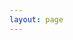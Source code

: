 ```yaml
---
layout: page
---
```

<script setup>
import {
  VPTeamPage,
  VPTeamPageTitle,
  VPTeamMembers,
  VPTeamPageSection
} from 'vitepress/theme'

// 创建者列表
const coreMembers = [
  {
    avatar: 'assets/avatar/1.jpg',
    name: '秋水',
    title: 'King',
    desc: '究极摆烂选手 <s>二游糕手</s>',
    links: [
    //   { icon: 'github', link: 'https://github.com/QSlotus' },
      { icon: 'bilibili', link: 'https://space.bilibili.com/24895340' }
    ]
  }
]

// 赞助者列表
const elders = [
  {
    avatar: 'assets/avatar/2.jpg',
    name: '浪乄子乄',
    title: '元老中的元老',
    desc: '先驱者 基建狂魔',
    links: [
      { icon: 'bilibili', link: 'https://space.bilibili.com/574359929' }
    ]
  },
  {
    avatar: 'assets/avatar/3.jpg',
    name: '土豆',
    title: '来去无踪管理员',
    desc: '娱乐型OP',
    links: [
      { icon: 'bilibili', link: 'https://space.bilibili.com/401682702' }
    ]
  },
  {
    avatar: 'assets/avatar/4.jpg',
    name: '泠鸢不是冷鸟',
    title: '冷鸟姐姐！',
    desc: '可可爱爱 休闲玩家',
    // links: [
    //   { icon: 'bilibili', link: 'https://space.bilibili.com/401682702' }
    // ]
  }
]

// 朋友列表
const friends = [
  {
    avatar: 'assets/avatar/5.jpg',
    name: '清屿.',
    title: '珍稀物种（确信',
    desc: '梦想成为pvp大蛇'
  },
  {
    avatar: 'assets/avatar/6.jpg',
    name: '君子清',
    title: '蓝毛控 方舟糕手',
    desc: '潜水员 比服主还能潜'
  },
  {
    avatar: 'assets/avatar/7.jpg',
    name: 'even',
    title: '无需多言 *e',
    desc: '纯净生存糕手 建筑大师<br>黑厂老板'
  },
  {
    avatar: 'assets/avatar/8.jpg',
    name: 'zizu是蜘蛛',
    title: '惊悚小说爱好者',
    desc: '空岛大蛇'
  },
  {
    avatar: 'assets/avatar/9.jpg',
    name: '一隅不是一藕',
    title: '可爱一隅',
    desc: '✝小天使✝'
  },
  {
    avatar: 'assets/avatar/10.jpg',
    name: 'WangS',
    title: 'MacOS忠实用户 爱女同',
    desc: '交通大蛇'
  },
  {
    avatar: 'assets/avatar/11.jpg',
    name: '九言',
    title: '可可爱爱九言！',
    desc: '红石糕手 植物魔法大蛇'
  },
  {
    avatar: 'assets/avatar/12.jpg',
    name: '断灵',
    title: '游戏糕手',
    desc: '很坏的人，很好的人'
  },
  {
    avatar: 'assets/avatar/13.jpg',
    name: '香草',
    title: '卡拉彼丘糕手',
    desc: '玩咒法学玩的'
  },
  {
    avatar: 'assets/avatar/14.jpg',
    name: '不甜蛋糕',
    title: '蛋糕可爱呢',
    desc: '纯净生存玩家 老年人（并非 '
  },
  {
    avatar: 'assets/avatar/15.jpg',
    name: '土豆丝炖电池',
    title: '视频制作者',
    desc: '经常悄咪咪的<br>不知道在服务器里面干嘛',
    links: [
      { icon: 'bilibili', link: 'https://space.bilibili.com/547298371'}
    ]
  },
  {
    avatar: 'assets/avatar/16.jpg',
    name: 'YLS',
    title: '神秘人',
    desc: 'PVP大蛇'
  },
  {
    avatar: 'assets/avatar/17.jpg',
    name: '眼镜盒',
    title: '人呢？',
    desc: '植物魔法糕手'
  },
  {
    avatar: 'assets/avatar/18.jpg',
    name: '光阴不再',
    title: 'zako~❤',
    desc: '谁家偷渡客 雌小鬼 <br><s>见证</s>糕手'
  },
  {
    avatar: 'assets/avatar/19.jpg',
    name: 'Arrow',
    title: '箭头猫猫可爱呢',
    desc: '三过服务器而不入'
  },
  {
    avatar: 'assets/avatar/20.jpg',
    name: '系上流苏',
    title: '流苏可爱呢',
    desc: '偶尔上线'
  },
  {
    avatar: 'assets/avatar/21.jpg',
    name: '沙沙',
    title: '沪✌',
    desc: '随机上线'
  },
  {
    avatar: 'assets/avatar/22.jpg',
    name: '过往',
    title: '旅人',
    desc: '四海为家'
  },
  {
    avatar: 'assets/avatar/24.jpg',
    name: '源泉',
    title: '小源泉',
    desc: '游戏领域大神<br><s><abbr title="真的吗">不是变态</abbr></s>'
  },
]

const unforgettable = [
  {
    avatar: 'assets/avatar/23.jpg',
    name: '黑白不想开学',
    title: '黑白/小死神厨 车万人',
    desc: '生电大佬 假人大军首领'
  },
  {
    avatar: 'assets/avatar/0.jpg',
    name: '昕',
    title: '万物之始',
    desc: '还是想见你'
  }
]
</script>

<VPTeamPage>
  <VPTeamPageTitle>
    <template #title>昕夕亭 - Minecraft</template>
    <template #lead>
    秋水妙妙屋
    </template>
  </VPTeamPageTitle>

  <!-- 创建者部分 -->
  <VPTeamPageSection>
    <template #title>九五至尊</template>
    <template #lead>
      服务器里看不到TA，实则在为服务器的存续做出妥协...?
    </template>
    <template #members>
      <VPTeamMembers
        size="medium"
        :members="coreMembers"
      />
    </template>
  </VPTeamPageSection>

  <VPTeamPageSection>
    <template #title>摄政王</template>
    <template #lead>
      重要的人，不能忘记的人，不想忘记的人..
    </template>
    <template #members>
      <VPTeamMembers
        size="small"
        :members="unforgettable"
      />
    </template>
  </VPTeamPageSection>

  <!-- 赞助者部分 -->
  <VPTeamPageSection>
    <template #title>元老院</template>
    <template #lead>
      因为热爱，所以坚持，感谢陪伴。
    </template>
    <template #members>
      <VPTeamMembers
        size="small"
        :members="elders"
      />
    </template>
  </VPTeamPageSection>

  <!-- 朋友部分 -->
  <VPTeamPageSection>
    <template #title>内阁</template>
    <template #lead>
      群英荟萃 <s><abbr title="并非">萝卜开会</abbr></s>
    </template>
    <template #members>
      <VPTeamMembers
        size="small"
        :members="friends"
      />
    </template>
  </VPTeamPageSection>
</VPTeamPage>